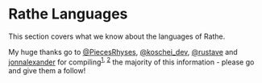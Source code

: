 # Rathe Languages

This section covers what we know about the languages of Rathe.

My huge thanks go to [@PiecesRhyses](https://twitter.com/PiecesRhyses), [@koschei_dev](https://twitter.com/koschei_dev), [@rustave](https://twitter.com/rustave_pro) and [jonnalexander](https://twitter.com/jonnalexander) for compiling<sup>[1](https://twitter.com/PiecesRhyses/status/1513362179730604037), [2](https://twitter.com/rustave_pro/status/1666241028725125121?s=20)</sup> the majority of this information - please go and give them a follow!
